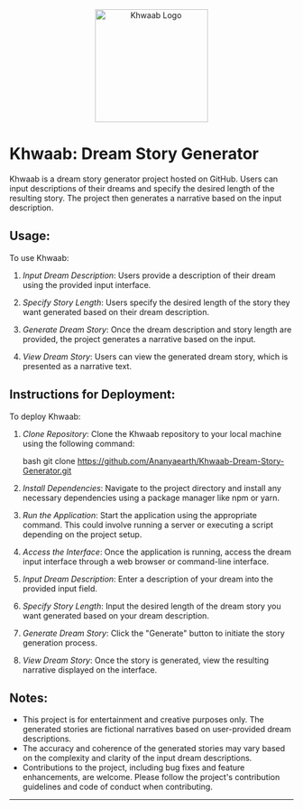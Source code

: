 

<div align="center">
  <img src="https://github.com/Ananyaearth/Khwaab-Dream-Story-Generator/assets/92315422/482fbf5a-4698-423b-83a2-a89d2c92d575" alt="Khwaab Logo" width="200">
</div>

# Khwaab: Dream Story Generator

Khwaab is a dream story generator project hosted on GitHub. Users can input descriptions of their dreams and specify the desired length of the resulting story. The project then generates a narrative based on the input description.

## Usage:

To use Khwaab:

1. *Input Dream Description*: Users provide a description of their dream using the provided input interface.

2. *Specify Story Length*: Users specify the desired length of the story they want generated based on their dream description.

3. *Generate Dream Story*: Once the dream description and story length are provided, the project generates a narrative based on the input.

4. *View Dream Story*: Users can view the generated dream story, which is presented as a narrative text.

## Instructions for Deployment:

To deploy Khwaab:

1. *Clone Repository*: Clone the Khwaab repository to your local machine using the following command:

   bash
   git clone https://github.com/Ananyaearth/Khwaab-Dream-Story-Generator.git
   

2. *Install Dependencies*: Navigate to the project directory and install any necessary dependencies using a package manager like npm or yarn.

3. *Run the Application*: Start the application using the appropriate command. This could involve running a server or executing a script depending on the project setup.

4. *Access the Interface*: Once the application is running, access the dream input interface through a web browser or command-line interface.

5. *Input Dream Description*: Enter a description of your dream into the provided input field.

6. *Specify Story Length*: Input the desired length of the dream story you want generated based on your dream description.

7. *Generate Dream Story*: Click the "Generate" button to initiate the story generation process.

8. *View Dream Story*: Once the story is generated, view the resulting narrative displayed on the interface.

## Notes:

- This project is for entertainment and creative purposes only. The generated stories are fictional narratives based on user-provided dream descriptions.
- The accuracy and coherence of the generated stories may vary based on the complexity and clarity of the input dream descriptions.
- Contributions to the project, including bug fixes and feature enhancements, are welcome. Please follow the project's contribution guidelines and code of conduct when contributing.

---
